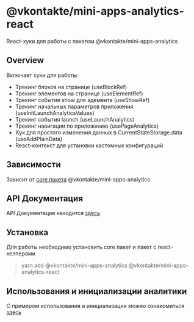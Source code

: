 # @vkontakte/mini-apps-analytics-react

React-хуки для работы с пакетом @vkontakte/mini-apps-analytics

## Overview

Включает хуки для работы:

- Трекинг блоков на странице (useBlockRef)
- Трекинг элементов на странице (useElementRef)
- Трекинг события show для эдемента (useShowRef)
- Трекинг начальных параметров приложения (useInitLaunchAnalyticsValues)
- Трекинг события launch (useLaunchAnalytics)
- Трекинг навигации по приложению (usePageAnalytics)
- Хук для простого изменения данных в CurrentStateStorage.data (useAddPlainData)
- React-контекст для установки кастомных конфигураций

## Зависимости

Зависит от [core пакета](https://github.com/VKCOM/mini-apps-analytics/tree/master/packages/core) @vkontakte/mini-apps-analytics

## API Документация

API Документация находится [здесь](https://github.com/VKCOM/mini-apps-analytics/blob/master/packages/react/docs/README.md)

## Установка

Для работы необходимо установить core пакет и пакет с react-хелперами

> yarn add @vkontakte/mini-apps-analytics @vkontakte/mini-apps-analytics-react

## Использования и инициализации аналитики

С примером использования и инициализации можно ознакомиться [здесь](https://github.com/VKCOM/mini-apps-analytics/blob/master/packages/react/example/analytics.example.tsx)